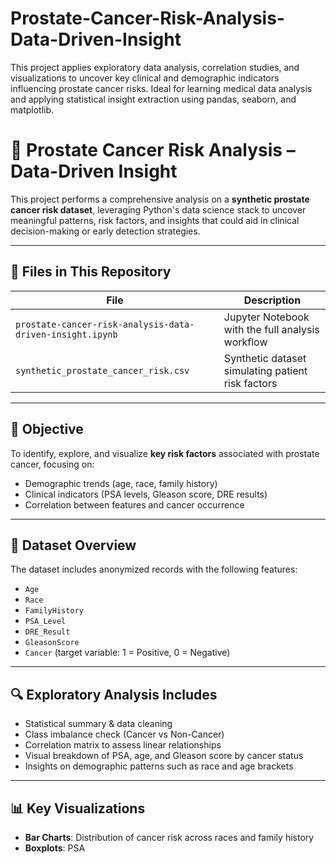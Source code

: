 # Prostate-Cancer-Risk-Analysis-Data-Driven-Insight
 This project applies exploratory data analysis, correlation studies, and visualizations to uncover key clinical and demographic indicators influencing prostate cancer risks. Ideal for learning medical data analysis and applying statistical insight extraction using pandas, seaborn, and matplotlib.
# 🧬 Prostate Cancer Risk Analysis – Data-Driven Insight

This project performs a comprehensive analysis on a **synthetic prostate cancer risk dataset**, leveraging Python's data science stack to uncover meaningful patterns, risk factors, and insights that could aid in clinical decision-making or early detection strategies.

---

## 📁 Files in This Repository

| File | Description |
|------|-------------|
| `prostate-cancer-risk-analysis-data-driven-insight.ipynb` | Jupyter Notebook with the full analysis workflow |
| `synthetic_prostate_cancer_risk.csv` | Synthetic dataset simulating patient risk factors |

---

## 🎯 Objective

To identify, explore, and visualize **key risk factors** associated with prostate cancer, focusing on:
- Demographic trends (age, race, family history)
- Clinical indicators (PSA levels, Gleason score, DRE results)
- Correlation between features and cancer occurrence

---

## 🧪 Dataset Overview

The dataset includes anonymized records with the following features:

- `Age`
- `Race`
- `FamilyHistory`
- `PSA_Level`
- `DRE_Result`
- `GleasonScore`
- `Cancer` (target variable: 1 = Positive, 0 = Negative)

---

## 🔍 Exploratory Analysis Includes

- Statistical summary & data cleaning
- Class imbalance check (Cancer vs Non-Cancer)
- Correlation matrix to assess linear relationships
- Visual breakdown of PSA, age, and Gleason score by cancer status
- Insights on demographic patterns such as race and age brackets

---

## 📊 Key Visualizations

- **Bar Charts**: Distribution of cancer risk across races and family history
- **Boxplots**: PSA

